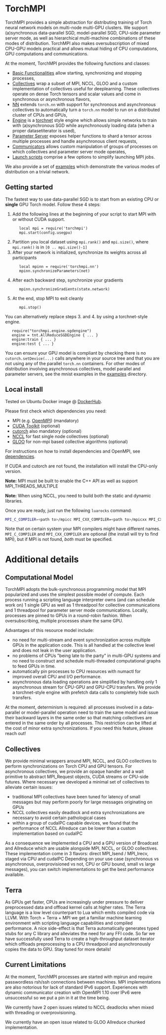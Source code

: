 # TorchMPI

TorchMPI provides a simple abstraction for distributing training of Torch neural network models on multi-node multi-GPU clusters.
We support (a)synchronous data-parallel SGD, model-parallel SGD, CPU-side parameter server mode, as well as hierarchical multi-machine combinations of these modes of
distribution.
TorchMPI also makes oversubscription of mixed CPU-GPU models practical and allows mutual hiding of CPU computations, GPU computations and communications.

At the moment, TorchMPI provides the following functions and classes:
- [Basic Functionalities](https://github.com/facebookresearch/TorchMPI/tree/master/docs/collectives.md) allow starting, synchronizing and stopping processes,
- [Collectives](https://github.com/facebookresearch/TorchMPI/tree/master/docs/collectives.md) wrap a subset of MPI, NCCL, GLOO and a custom implementation of collectives useful for deeplearning. These collectives operate on dense Torch tensors and scalar values and come in synchronous or asynchronous flavors,
- [NN](https://github.com/facebookresearch/TorchMPI/tree/master/docs/nn.md) extends ```torch.nn``` with support for synchronous and asynchronous collectives to automatically turn a
```torch.nn``` model to run on a distributed cluster of CPUs and GPUs,
- [Engine](https://github.com/facebookresearch/TorchMPI/tree/master/docs/engine.md) is a [torchnet](https://github.com/torchnet/torchnet) style engine which allows simple networks to
train with (a)synchronous SGD while asynchronously loading data (when a proper datasetiterator is used),
- [Parameter Server](https://github.com/facebookresearch/TorchMPI/tree/master/docs/parameterserver.md) exposes helper functions to shard a tensor across multiple processes and handle asynchronous client requests,
- [Communicators](https://github.com/facebookresearch/TorchMPI/tree/master/docs/communicators.md) allows custom manipulation of groups of processes on which collectives and parameter server mode operates,
- [Launch scripts](https://github.com/facebookresearch/TorchMPI/tree/master/docs/launchscripts.md) comprise a few options to simplify launching MPI jobs.

We also provide a set of [examples](https://github.com/facebookresearch/TorchMPI/tree/master/examples/mnist/) which demonstrate the various modes of distribution on a trivial network.

## Getting started
The fastest way to use data-parallel SGD is to start from an existing CPU or **single** GPU Torch model.
Follow these 4 steps:
1. Add the following lines at the beginning of your script to start MPI with or without CUDA support.
   ```
      local mpi = require('torchmpi')
      mpi.start(config.usegpu)
   ```
2. Partition you local dataset using ```mpi.rank()``` and ```mpi.size()```, where ```mpi.rank()``` is in ```[0 .. mpi.size()-1]```
3. After your network is initialized, synchronize its weights across all participants
   ```
      local mpinn = require('torchmpi.nn')
      mpinn.synchronizeParameters(net)
   ```
4. After each backward step, synchronize your gradients
   ```
      mpinn.synchronizeGradients(state.network)
   ```
5. At the end, stop MPI to exit cleanly
   ```
      mpi.stop()
   ```

You can alternatively replace steps 3. and 4. by using a torchnet-style engine.
   ```
      require("torchmpi.engine.sgdengine")
      engine = tnt.AllReduceSGDEngine { ... }
      engine:train { ... }
      engine:test { ... }
   ```

You can ensure your GPU model is compliant by checking there is no ```cutorch.setDevice(...)``` calls anywhere in your source tree and that you are not using any of the parallel ```torch.nn``` containers.
For other modes of distribution involving asynchronous collectives, model parallel and parameter servers, see the mnist examples in the [examples](https://github.com/facebookresearch/TorchMPI/tree/master/examples/mnist) directory.

## Local install

Tested on Ubuntu Docker image @ [DockerHub](https://hub.docker.com/r/nicolasvasilache/torchmpi-rdma-devel/).

Please first check which dependencies you need:
  - MPI (e.g. [OpenMPI](https://www.open-mpi.org/software/ompi/v2.0/downloads/openmpi-2.0.1.tar.bz2)) (mandatory)
  - [CUDA Toolkit](https://developer.nvidia.com/cuda-zone) (optional)
  - [cutorch](https://github.com/torch/cutorch) also mandatory (optional)
  - [NCCL](https://github.com/NVIDIA/nccl) for fast single node collectives (optional)
  - [GLOO](https://github.com/facebookincubator/gloo/tree/master/gloo) for non-mpi based collective algorithms (optional)

For instructions on how to install dependencies and OpenMPI, see [dependencies](https://github.com/facebookresearch/TorchMPI/tree/master/dependencies/README.md).

If CUDA and cutorch are not found, the installation will install the CPU-only version.

**Note:** MPI must be built to enable the C++ API as well as support MPI_THREADS_MULTIPLE

**Note:** When using NCCL, you need to build both the static and dynamic libraries.

Once you are ready, just run the following `luarocks` command:
```sh
MPI_C_COMPILER=<path to>/mpicc MPI_CXX_COMPILER=<path to>/mpicxx MPI_CXX_COMPILE_FLAGS="-O3" <path to>/luarocks make rocks/torch_mpi-scm-1.rockspec
```
Note that on certain system your MPI compilers might have different
names. `MPI_C_COMPILER` and `MPI_CXX_COMPILER` are optional (the install
will try to find MPI), but if MPI is not found, _both_ must be specified.

# Additional details

## Computational Model
TorchMPI adopts the bulk-synchronous programming model that MPI popularized and uses the simplest possible model of compute.
Each process running a scripting language interpreter owns (and can schedule work on) 1 single GPU as well as 1 threadpool for collective communications and 1 threadpool for parameter server mode communications.
Locally, processes are pinned to GPUs in a round-robin fashion. When oversubscribing, multiple processes share the same GPU.

Advantages of this resource model include:
- no need for multi-stream and event synchronization across multiple GPUs in the application code. This is all handled at the collective level and does not leak in the user application.
- no problems of CPUs "being late to the party" in multi-GPU systems and no need to construct and schedule multi-threaded computational graphs to feed GPUs in time.
- automatically pin processes to CPU resources with numactl for improved overall CPU and I/O performance.
- asynchronous data loading operations are simplified by handling only 1 asynchronous stream for CPU-GPU and GPU-CPU transfers. We provide a torchnet-style engine with prefetch data calls to completely hide such transfers.

At the moment, determinism is required: all processes involved in a data-parallel or model-parallel operation need to train the same model and
issue their backward layers in the same order so that matching collectives are entered in the same order by all processes.
This restriction can be lifted at the cost of minor extra synchronizations.
If you need this feature, please reach out!

## Collectives
We provide minimal wrappers around MPI, NCCL, and GLOO collectives to perform synchronizations on Torch CPU and GPU tensors.
For asynchronous collectives, we provide an opaque handler and a wait primitive to abstract MPI_Request objects, CUDA streams or CPU-side futures.
Where necessary we developed a minimal set of collectives to alleviate certain issues:
- traditional MPI collectives have been tuned for latency of small messages but may perform poorly for large messages originating on GPUs
- NCCL collectives easily deadlock and extra synchronizations are necessary to avoid certain pathological cases
- within a group of cudaIPC capable devices, we found that the performance of NCCL Allreduce can be lower than a custom implementation based on cudaIPC

As a consequence we implemented a CPU and a GPU version of Broadcast and Allreduce which are usable alongside MPI, NCCL, or GLOO collectives.
These implementation come in 3 flavors: direct MPI_Isend / MPI_Irecv, staged via CPU and cudaIPC
Depending on your use case (synchronous vs asynchronous, overprovisioned vs not, CPU or GPU bound, small vs large messages),
you can switch implementations to get the best performance available.

## Terra
As GPUs get faster, CPUs are increasingly under pressure to deliver preprocessed data and offload kernel calls at higher rates.
The Terra language is a low level counterpart to Lua which emits compiled code via LLVM.
With Torch + Terra + MPI we get a familiar machine learning environment with scripting language capabilities and compiled performance.
A nice side-effect is that Terra automatically generates typed stubs for any C library and alleviates the need for any FFI code.
So far we have successfully used Terra to create a high-throughput dataset iterator which offloads preprocessing to a CPU threadpool
and asynchronously copies the data to GPU. Stay tuned for more details!

## Current Limitations
At the moment, TorchMPI processes are started with mpirun and require passwordless rsh/ssh connections between machines.
MPI implementations are also notorious for lack of standard IPv6 support.
Experiences with dynamic communicator creation with OpenMPI 1.10 over IPv6 were unsuccessful so we put a pin in it at the time being.

We currently have 2 open issues related to NCCL deadlocks when mixed with threading or overprovisioning.

We currently have an open issue related to GLOO Allreduce chunked implementation.
